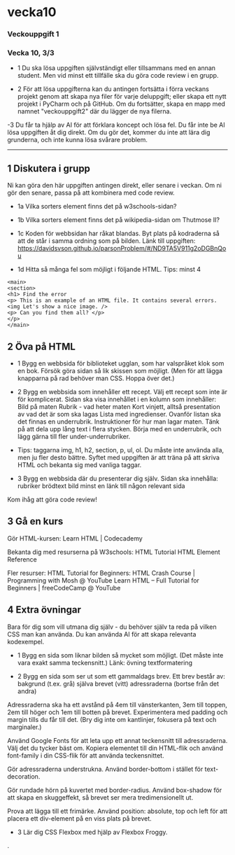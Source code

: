 # vecka10
### Veckouppgift 1
### Vecka 10, 3/3

- 1 Du ska lösa uppgiften självständigt eller tillsammans med en annan student. Men vid minst ett tillfälle ska du göra code review i en grupp.

- 2 För att lösa uppgifterna kan du antingen fortsätta i förra veckans projekt genom att skapa nya filer för varje deluppgift; eller skapa ett nytt projekt i PyCharm och på GitHub. Om du fortsätter, skapa en mapp med namnet "veckouppgift2" där du lägger de nya filerna.

 -3 Du får ta hjälp av AI för att förklara koncept och lösa fel. Du får inte be AI lösa uppgiften åt dig direkt. Om du gör det, kommer du inte att lära dig grunderna, och inte kunna lösa svårare problem.

--- 

## 1 Diskutera i grupp
Ni kan göra den här uppgiften antingen direkt, eller senare i veckan. Om ni gör den senare, passa på att kombinera med code review.

- 1a Vilka sorters element finns det på w3schools-sidan?


- 1b Vilka sorters element finns det på wikipedia-sidan om Thutmose II?



- 1c Koden för webbsidan har råkat blandas. 
  Byt plats på kodraderna så att de står i samma ordning som på bilden. Länk till uppgiften: https://davidsvson.github.io/parsonProblem/#/ND9TA5V911g2oDGBnQou 



- 1d Hitta så många fel som möjligt i följande HTML. Tips: minst 4 
```commandline
<main>
<section>
<h1> Find the error
<p> This is an example of an HTML file. It contains several errors.
<img Let's show a nice image. />
<p> Can you find them all? </p>
</p>
</main>
```



## 2 Öva på HTML
- 1 Bygg en webbsida för biblioteket ugglan, som har valspråket klok som en bok. Försök göra sidan så lik skissen som möjligt. (Men för att lägga knapparna på rad behöver man CSS. Hoppa över det.)



- 2 Bygg en webbsida som innehåller ett recept. Välj ett recept som inte är för komplicerat. Sidan ska visa innehållet i en kolumn som innehåller:
Bild på maten
Rubrik - vad heter maten
Kort vinjett, alltså presentation av vad det är som ska lagas
Lista med ingredienser. Ovanför listan ska det finnas en underrubrik.
Instruktioner för hur man lagar maten. Tänk på att dela upp lång text i flera stycken. Börja med en underrubrik, och lägg gärna till fler under-underrubriker.

- Tips: taggarna img, h1, h2, section, p, ul, ol. Du måste inte använda alla, men ju fler desto bättre. Syftet med uppgiften är att träna på att skriva HTML och bekanta sig med vanliga taggar.


- 3 Bygg en webbsida där du presenterar dig själv. Sidan ska innehålla:
rubriker
brödtext
bild
minst en länk till någon relevant sida

Kom ihåg att göra code review!

## 3 Gå en kurs
Gör HTML-kursen: Learn HTML | Codecademy 

Bekanta dig med resurserna på W3schools:
HTML Tutorial 
HTML Element Reference 

Fler resurser:
HTML Tutorial for Beginners: HTML Crash Course | Programming with Mosh @ YouTube 
Learn HTML – Full Tutorial for Beginners | freeCodeCamp @ YouTube 


## 4 Extra övningar
Bara för dig som vill utmana dig själv - du behöver själv ta reda på vilken CSS man kan använda. Du kan använda AI för att skapa relevanta kodexempel.

- 1 Bygg en sida som liknar bilden så mycket som möjligt. (Det måste inte vara exakt samma teckensnitt.) Länk: övning textformatering 


- 2 Bygg en sida som ser ut som ett gammaldags brev. Ett brev består av:
bakgrund (t.ex. grå)
själva brevet (vitt)
adressraderna
(bortse från det andra)

Adressraderna ska ha ett avstånd på 4em till vänsterkanten, 3em till toppen, 2em till höger och 1em till botten på brevet. Experimentera med padding och margin tills du får till det. (Bry dig inte om kantlinjer, fokusera på text och marginaler.)

Använd Google Fonts för att leta upp ett annat teckensnitt till adressraderna. Välj det du tycker bäst om. Kopiera <link> elementet till din HTML-flik och använd font-family i din CSS-flik för att använda teckensnittet.

Gör adressraderna understrukna. Använd border-bottom i stället för text-decoration.

Gör rundade hörn på kuvertet med border-radius. Använd box-shadow för att skapa en skuggeffekt, så brevet ser mera tredimensionellt ut.

Prova att lägga till ett frimärke. Använd position: absolute, top och left för att placera ett div-element på en viss plats på brevet.


- 3 Lär dig CSS Flexbox med hjälp av Flexbox Froggy.

.
